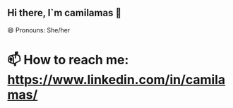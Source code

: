 ## Hi there, I`m camilamas 👋 ##
😄 Pronouns: She/her
# 📫 How to reach me: https://www.linkedin.com/in/camilamas/ #

